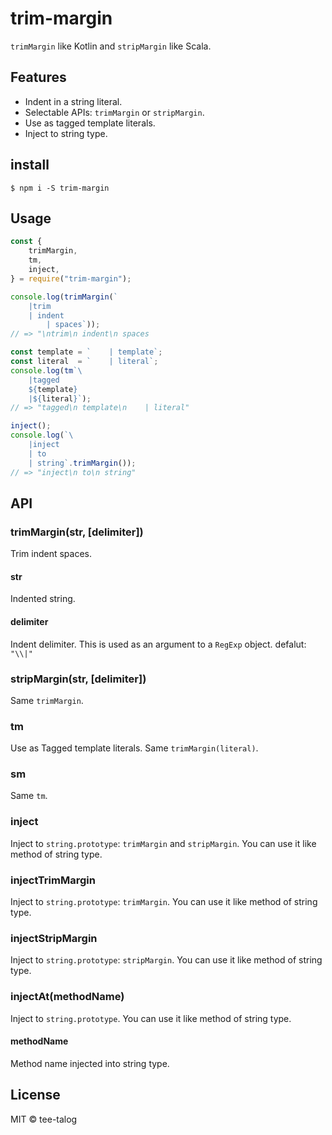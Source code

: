 # trim-margin
`trimMargin` like Kotlin and `stripMargin` like Scala.

## Features
* Indent in a string literal.
* Selectable APIs: `trimMargin` or `stripMargin`.
* Use as tagged template literals.
* Inject to string type.

## install
```
$ npm i -S trim-margin
```

## Usage
```js
const {
    trimMargin,
    tm,
    inject,
} = require("trim-margin");

console.log(trimMargin(`
	|trim
    | indent
        | spaces`));
// => "\ntrim\n indent\n spaces

const template = `    | template`;
const literal  = `    | literal`;
console.log(tm`\
    |tagged
    ${template}
    |${literal}`);
// => "tagged\n template\n    | literal"

inject();
console.log(`\
    |inject
    | to
    | string`.trimMargin());
// => "inject\n to\n string"
```

## API

### trimMargin(str, [delimiter])

Trim indent spaces.

#### str

Indented string.

#### delimiter

Indent delimiter.
This is used as an argument to a `RegExp` object.
defalut: `"\\|"`

### stripMargin(str, [delimiter])

Same `trimMargin`.

### tm

Use as Tagged template literals.
Same `trimMargin(literal)`.

### sm

Same `tm`.

### inject

Inject to `string.prototype`: `trimMargin` and `stripMargin`.
You can use it like method of string type.

### injectTrimMargin

Inject to `string.prototype`: `trimMargin`.
You can use it like method of string type.

### injectStripMargin

Inject to `string.prototype`: `stripMargin`.
You can use it like method of string type.

### injectAt(methodName)

Inject to `string.prototype`.
You can use it like method of string type.

#### methodName

Method name injected into string type.

## License
MIT © tee-talog


